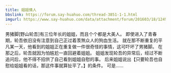 ```yaml
---
title: 姐姐情人
bbslink: https://forum.say-huahuo.com/thread-3851-1-1.html
imgurl: https://www.say-huahuo.com/data/attachment/forum/201603/18/124934ews2wwt322mptsb3.jpg
---
```


男猪脚[野山轮吾]有三位年长的姐姐，而且个个都是大美人。
即使进入了青春期，轮吾依旧没有注意到自己正过着羡煞众人的狗血生活。
就在那不断重复的平凡某一天，他看到的姐姐正在重复做一件很奇怪的事情，这可吓坏了男猪脚。
在那之后，轮吾就因为怕尴尬一直回避着姐姐。
姐姐发现轮吾的异常后，经过不断追问后，他不得不招供了自己看到姐姐自慰的事。
后来姐姐说出【只要轮吾也自慰给姐姐看的话，那这件事就算扯平了。】的条件。
可是……<!--more-->
